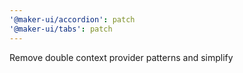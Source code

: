 ```yaml
---
'@maker-ui/accordion': patch
'@maker-ui/tabs': patch
---
```


Remove double context provider patterns and simplify
